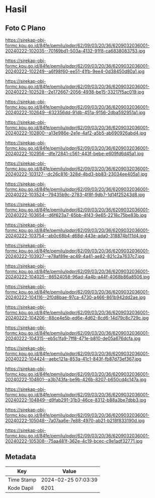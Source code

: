 # Hasil

## Foto C Plano

https://sirekap-obj-formc.kpu.go.id/84fe/pemilu/pdpr/62/09/03/20/36/6209032036001-20240222-102035--70169bd1-503a-4132-91f8-ca6838083753.jpg

https://sirekap-obj-formc.kpu.go.id/84fe/pemilu/pdpr/62/09/03/20/36/6209032036001-20240222-102249--a6f98f60-ee51-41fb-9ee4-0d38450d80a1.jpg

https://sirekap-obj-formc.kpu.go.id/84fe/pemilu/pdpr/62/09/03/20/36/6209032036001-20240222-102528--2e172667-2056-4938-be15-33217f5ac019.jpg

https://sirekap-obj-formc.kpu.go.id/84fe/pemilu/pdpr/62/09/03/20/36/6209032036001-20240222-102649--632356dd-91db-451a-9156-2dba592951a1.jpg

https://sirekap-obj-formc.kpu.go.id/84fe/pemilu/pdpr/62/09/03/20/36/6209032036001-20240222-102800--a13e986e-2e1e-4af2-a5b5-ab690926abd4.jpg

https://sirekap-obj-formc.kpu.go.id/84fe/pemilu/pdpr/62/09/03/20/36/6209032036001-20240222-102956--dfe72841-c561-443f-bebe-e609fd6d45a1.jpg

https://sirekap-obj-formc.kpu.go.id/84fe/pemilu/pdpr/62/09/03/20/36/6209032036001-20240222-103127--dc26c816-328d-4bd3-bb83-23034ee405a1.jpg

https://sirekap-obj-formc.kpu.go.id/84fe/pemilu/pdpr/62/09/03/20/36/6209032036001-20240222-103524--79435b9c-2783-4f8f-9db7-1d14f25243d8.jpg

https://sirekap-obj-formc.kpu.go.id/84fe/pemilu/pdpr/62/09/03/20/36/6209032036001-20240222-103654--d6f623a7-65bb-4f43-9e65-2218c75be83b.jpg

https://sirekap-obj-formc.kpu.go.id/84fe/pemilu/pdpr/62/09/03/20/36/6209032036001-20240222-103754--ab0c68b4-d68d-443e-ada0-318874b111d4.jpg

https://sirekap-obj-formc.kpu.go.id/84fe/pemilu/pdpr/62/09/03/20/36/6209032036001-20240222-103927--e78af89e-ac49-4a41-ae82-821c2a7637c7.jpg

https://sirekap-obj-formc.kpu.go.id/84fe/pemilu/pdpr/62/09/03/20/36/6209032036001-20240222-104025--86524058-96ad-4a4b-a44f-4068b86a8506.jpg

https://sirekap-obj-formc.kpu.go.id/84fe/pemilu/pdpr/62/09/03/20/36/6209032036001-20240222-104116--2f0d8bae-97ca-4730-a466-861b942dd2ae.jpg

https://sirekap-obj-formc.kpu.go.id/84fe/pemilu/pdpr/62/09/03/20/36/6209032036001-20240222-104206--88ce4e5b-ed6e-4d62-8cd6-14d79c8c729c.jpg

https://sirekap-obj-formc.kpu.go.id/84fe/pemilu/pdpr/62/09/03/20/36/6209032036001-20240222-104315--eb5c1fa9-7ff8-471e-b810-de05a676dcfa.jpg

https://sirekap-obj-formc.kpu.go.id/84fe/pemilu/pdpr/62/09/03/20/36/6209032036001-20240222-104424--aebc121a-853a-41c1-843f-fb87d73ef367.jpg

https://sirekap-obj-formc.kpu.go.id/84fe/pemilu/pdpr/62/09/03/20/36/6209032036001-20240222-104601--a3b743fa-be9b-426b-8207-b650cd4c147a.jpg

https://sirekap-obj-formc.kpu.go.id/84fe/pemilu/pdpr/62/09/03/20/36/6209032036001-20240222-104849--d9fab291-31b3-46ce-8312-b88a3be7dbb3.jpg

https://sirekap-obj-formc.kpu.go.id/84fe/pemilu/pdpr/62/09/03/20/36/6209032036001-20240222-105048--7a07aa6e-7e88-4970-ab21-b218f833190d.jpg

https://sirekap-obj-formc.kpu.go.id/84fe/pemilu/pdpr/62/09/03/20/36/6209032036001-20240222-105308--75aa481f-362e-4c19-bcec-c9e1adf32771.jpg


## Metadata

| Key        | Value               |
| ---------- | ------------------- |
| Time Stamp | 2024-02-25 07:03:39 |
| Kode Dapil | 6201                |



